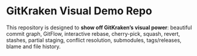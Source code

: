 # GitKraken Visual Demo Repo

This repository is designed to **show off GitKraken’s visual power**: beautiful commit graph, GitFlow, interactive rebase, cherry-pick, squash, revert, stashes, partial staging, conflict resolution, submodules, tags/releases, blame and file history.